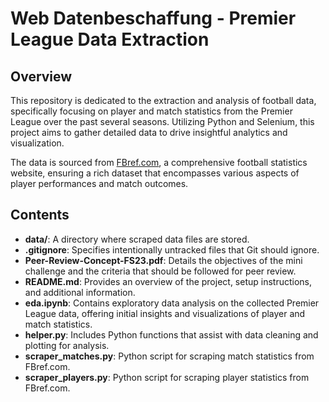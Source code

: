 # Web Datenbeschaffung - Premier League Data Extraction

## Overview
This repository is dedicated to the extraction and analysis of football data, specifically focusing on player and match statistics from the Premier League over the past several seasons. Utilizing Python and Selenium, this project aims to gather detailed data to drive insightful analytics and visualization.

The data is sourced from [FBref.com](https://fbref.com), a comprehensive football statistics website, ensuring a rich dataset that encompasses various aspects of player performances and match outcomes.

## Contents
- **data/**: A directory where scraped data files are stored.
- **.gitignore**: Specifies intentionally untracked files that Git should ignore.
- **Peer-Review-Concept-FS23.pdf**: Details the objectives of the mini challenge and the criteria that should be followed for peer review.
- **README.md**: Provides an overview of the project, setup instructions, and additional information.
- **eda.ipynb**: Contains exploratory data analysis on the collected Premier League data, offering initial insights and visualizations of player and match statistics.
- **helper.py**: Includes Python functions that assist with data cleaning and plotting for analysis.
- **scraper_matches.py**: Python script for scraping match statistics from FBref.com.
- **scraper_players.py**: Python script for scraping player statistics from FBref.com.



